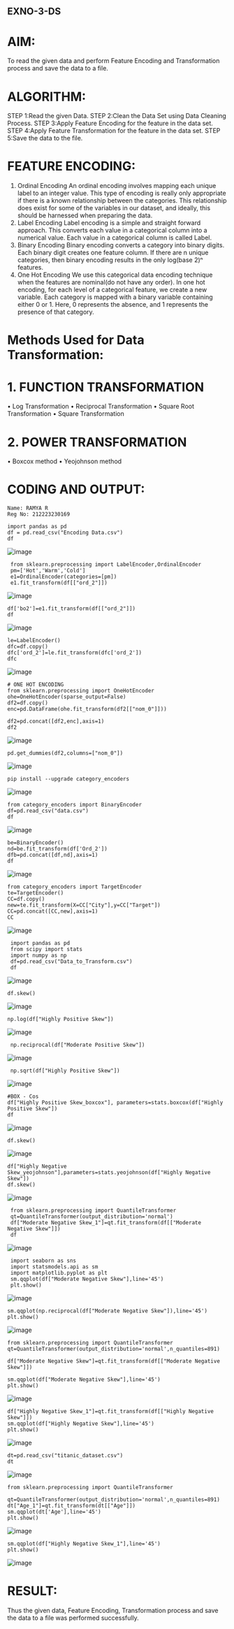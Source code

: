 ## EXNO-3-DS

# AIM:
To read the given data and perform Feature Encoding and Transformation process and save the data to a file.

# ALGORITHM:
STEP 1:Read the given Data.
STEP 2:Clean the Data Set using Data Cleaning Process.
STEP 3:Apply Feature Encoding for the feature in the data set.
STEP 4:Apply Feature Transformation for the feature in the data set.
STEP 5:Save the data to the file.

# FEATURE ENCODING:
1. Ordinal Encoding
An ordinal encoding involves mapping each unique label to an integer value. This type of encoding is really only appropriate if there is a known relationship between the categories. This relationship does exist for some of the variables in our dataset, and ideally, this should be harnessed when preparing the data.
2. Label Encoding
Label encoding is a simple and straight forward approach. This converts each value in a categorical column into a numerical value. Each value in a categorical column is called Label.
3. Binary Encoding
Binary encoding converts a category into binary digits. Each binary digit creates one feature column. If there are n unique categories, then binary encoding results in the only log(base 2)ⁿ features.
4. One Hot Encoding
We use this categorical data encoding technique when the features are nominal(do not have any order). In one hot encoding, for each level of a categorical feature, we create a new variable. Each category is mapped with a binary variable containing either 0 or 1. Here, 0 represents the absence, and 1 represents the presence of that category.

# Methods Used for Data Transformation:
  # 1. FUNCTION TRANSFORMATION
• Log Transformation
• Reciprocal Transformation
• Square Root Transformation
• Square Transformation
  # 2. POWER TRANSFORMATION
• Boxcox method
• Yeojohnson method

# CODING AND OUTPUT:
```
Name: RAMYA R
Reg No: 212223230169
```

```
import pandas as pd
df = pd.read_csv("Encoding Data.csv")
df
```

![image](https://github.com/user-attachments/assets/475a52c6-b681-4229-a508-6a4de86418f2)

```
 from sklearn.preprocessing import LabelEncoder,OrdinalEncoder
 pm=['Hot','Warm','Cold']
 e1=OrdinalEncoder(categories=[pm])
 e1.fit_transform(df[["ord_2"]])
```

![image](https://github.com/user-attachments/assets/ddb1f7a9-153a-4aea-8e84-b986471376af)

```
df['bo2']=e1.fit_transform(df[["ord_2"]])
df
```

![image](https://github.com/user-attachments/assets/a67dddc4-72ff-4f27-8f53-88c82b29a205)

```
le=LabelEncoder()
dfc=df.copy()
dfc['ord_2']=le.fit_transform(dfc['ord_2'])
dfc
```

![image](https://github.com/user-attachments/assets/aaa538ee-12ad-43b5-80f0-cc6ffe3a814d)

```
# ONE HOT ENCODING
from sklearn.preprocessing import OneHotEncoder
ohe=OneHotEncoder(sparse_output=False)
df2=df.copy()
enc=pd.DataFrame(ohe.fit_transform(df2[["nom_0"]]))
```

```
df2=pd.concat([df2,enc],axis=1)
df2
```

![image](https://github.com/user-attachments/assets/11f997e1-93d3-4b62-8f62-62c9712cc51f)

```
pd.get_dummies(df2,columns=["nom_0"])
```

![image](https://github.com/user-attachments/assets/ea1c12e8-722f-4cd6-99b6-b3a87445983e)

```
pip install --upgrade category_encoders
```

![image](https://github.com/user-attachments/assets/8562b7d2-82e3-4e57-ba68-1a5c43c054fa)

```
from category_encoders import BinaryEncoder
df=pd.read_csv("data.csv")
df
```

![image](https://github.com/user-attachments/assets/245d72d9-ea19-4ae1-865e-f39a8fb2a81f)

```
be=BinaryEncoder()
nd=be.fit_transform(df['Ord_2'])
dfb=pd.concat([df,nd],axis=1)
df
```

![image](https://github.com/user-attachments/assets/14dfa824-f337-49e7-8d2c-9a54e822cfdb)

```
from category_encoders import TargetEncoder
te=TargetEncoder()
CC=df.copy()
new=te.fit_transform(X=CC["City"],y=CC["Target"])
CC=pd.concat([CC,new],axis=1)
CC
```

![image](https://github.com/user-attachments/assets/dbe26520-9a9f-4a82-9112-7751631078f6)

```
 import pandas as pd
 from scipy import stats
 import numpy as np
 df=pd.read_csv("Data_to_Transform.csv")
 df
```

![image](https://github.com/user-attachments/assets/03da2a0f-688c-4ab7-b726-b1bbcb90b8ed)

```
df.skew()
```

![image](https://github.com/user-attachments/assets/64b6129c-a312-41a6-907a-7df381f0ac52)

```
np.log(df["Highly Positive Skew"])
```

![image](https://github.com/user-attachments/assets/7df21295-cfa8-4fc3-8c40-2e3fac314e49)

```
 np.reciprocal(df["Moderate Positive Skew"])
```

![image](https://github.com/user-attachments/assets/c7cd77ac-a518-4ab9-a10b-b9a15113e6e5)

```
 np.sqrt(df["Highly Positive Skew"])
```

![image](https://github.com/user-attachments/assets/d9bc200b-59dc-4ab7-ab9b-14788a47d8ee)

```
#BOX - Cos
df["Highly Positive Skew_boxcox"], parameters=stats.boxcox(df["Highly Positive Skew"])
df
```

![image](https://github.com/user-attachments/assets/3f5e2cfc-87a0-4eac-909b-8735edb5b7ea)

```
df.skew()
```

![image](https://github.com/user-attachments/assets/264306b6-45c8-49fa-91d0-a8cf6708811d)

```
df["Highly Negative Skew_yeojohnson"],parameters=stats.yeojohnson(df["Highly Negative Skew"])
df.skew()
```

![image](https://github.com/user-attachments/assets/c61ea310-a704-4282-8f47-8f87f2446bf4)

```
 from sklearn.preprocessing import QuantileTransformer
 qt=QuantileTransformer(output_distribution='normal')
 df["Moderate Negative Skew_1"]=qt.fit_transform(df[["Moderate Negative Skew"]])
 df
```

![image](https://github.com/user-attachments/assets/63860ec8-3c67-4cf1-a5ab-571be236b5b6)

```
 import seaborn as sns
 import statsmodels.api as sm
 import matplotlib.pyplot as plt
 sm.qqplot(df["Moderate Negative Skew"],line='45')
 plt.show()
```

![image](https://github.com/user-attachments/assets/48fd034f-0aa5-4a5e-a7b7-84a070335490)

```
sm.qqplot(np.reciprocal(df["Moderate Negative Skew"]),line='45')
plt.show()
```

![image](https://github.com/user-attachments/assets/eb5def21-0711-4572-ba81-c5c442067b2a)

```
from sklearn.preprocessing import QuantileTransformer
qt=QuantileTransformer(output_distribution='normal',n_quantiles=891)

df["Moderate Negative Skew"]=qt.fit_transform(df[["Moderate Negative Skew"]])

sm.qqplot(df["Moderate Negative Skew"],line='45')
plt.show()
```

![image](https://github.com/user-attachments/assets/046b8a9b-c919-4256-8d55-5e97fbfa5136)

```
df["Highly Negative Skew_1"]=qt.fit_transform(df[["Highly Negative Skew"]])
sm.qqplot(df["Highly Negative Skew"],line='45')
plt.show()
```

![image](https://github.com/user-attachments/assets/3d5f428d-2905-48e7-a4cc-049682f62a52)

```
dt=pd.read_csv("titanic_dataset.csv")
dt
```

![image](https://github.com/user-attachments/assets/4268c045-6fde-41f0-95ab-4b3f29c08263)

```
from sklearn.preprocessing import QuantileTransformer

qt=QuantileTransformer(output_distribution='normal',n_quantiles=891)
dt["Age_1"]=qt.fit_transform(dt[["Age"]])
sm.qqplot(dt['Age'],line='45') 
plt.show()
```

![image](https://github.com/user-attachments/assets/9d74ef94-ef1d-4394-b3d9-0a0bea00aa60)

```
sm.qqplot(df["Highly Negative Skew_1"],line='45')
plt.show()
```
![image](https://github.com/user-attachments/assets/3381b60d-788a-4c93-9112-886977683f70)

# RESULT:
Thus the given data, Feature Encoding, Transformation process and save the data to a file was performed successfully.
       

